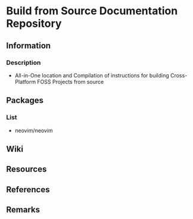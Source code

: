 # Build from Source Documentation Repository

## Information
### Description
+ All-in-One location and Compilation of instructions for building Cross-Platform FOSS Projects from source

## Packages
### List
+ neovim/neovim

## Wiki

## Resources

## References

## Remarks

